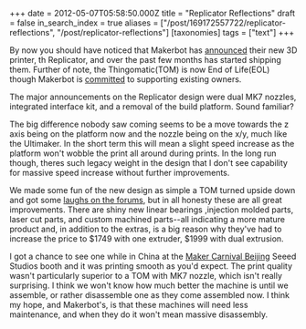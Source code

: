 +++
date = 2012-05-07T05:58:50.000Z
title = "Replicator Reflections"
draft = false
in_search_index = true
aliases = ["/post/169172557722/replicator-reflections", "/post/replicator-reflections"]
[taxonomies]
tags = ["text"]
+++

By now you should have noticed that Makerbot has [announced](http://www.makerbot.com/blog/2012/01/09/introducing-the-makerbot-replicator/) their new 3D printer, th Replicator, and over the past few months has started shipping them. Further of note, the Thingomatic(TOM) is now End of Life(EOL) though Makerbot is [committed](http://www.makerbot.com/blog/2012/04/17/makerbot-thing-o-matics-where-we-are-now/) to supporting existing owners.

The major announcements on the Replicator design were dual MK7 nozzles, integrated interface kit, and a removal of the build platform. Sound familiar?

The big difference nobody saw coming seems to be a move towards the z axis being on the platform now and the nozzle being on the x/y, much like the Ultimaker. In the short term this will mean a slight speed increase as the platform won't wobble the print all around during prints. In the long run though, theres such legacy weight in the design that I don't see capability for massive speed increase without further improvements. 

We made some fun of the new design as simple a TOM turned upside down and got some [laughs on the forums](http://groups.google.com/forum/#!topic/makerbot/wG7uSO2Jcmc), but in all honesty these are all great improvements. There are shiny new linear bearings ,injection molded parts, laser cut parts, and custom machined parts--all indicating a more mature product and, in addition to the extras, is a big reason why they've had to increase the price to $1749 with one extruder, $1999 with dual extrusion.

I got a chance to see one while in China at the [Maker Carnival Beijing](http://www.makercarnival.com/) Seeed Studios booth and it was printing smooth as you'd expect. The print quality wasn't particularly superior to a TOM with MK7 nozzle, which isn't really surprising. I think we won't know how much better the machine is until we assemble, or rather disassemble one as they come assembled now. I think my hope, and Makerbot's, is that these machines will need less maintenance, and when they do it won't mean massive disassembly.
